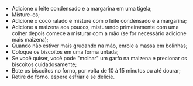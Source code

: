 - Adicione o leite condensado e a margarina em uma tigela;
- Misture-os;
- Adicione o cocô ralado e misture com o leite condensado e a margarina;
- Adicione a maizena aos poucos, misturando primeiramente com uma colher depois comece a misturar com a mão (se for necessário adicione mais maizena);
- Quando não estiver mais grudando na mão, enrole a massa em bolinhas;
- Coloque os biscoitos em uma forma untada;
- Se você quiser, você pode "molhar" um garfo na maizena e precionar os biscoitos cuidadosamente;
- Bote os biscoitos no forno, por volta de 10 à 15 minutos ou até dourar;
- Retire do forno. espere esfriar e se delicie.
